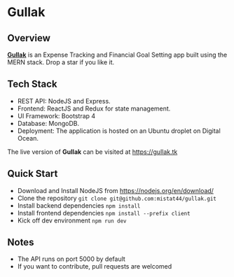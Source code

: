 # Gullak 

## Overview
[__Gullak__](https://gullak.tk) is an Expense Tracking and Financial Goal Setting app built using the MERN stack. Drop a star if you like it. 

## Tech Stack
- REST API: NodeJS and Express. 
- Frontend: ReactJS and Redux for state management.
- UI Framework: Bootstrap 4
- Database: MongoDB.
- Deployment: The application is hosted on an Ubuntu droplet on Digital Ocean. 

The live version of __Gullak__ can be visited at https://gullak.tk

## Quick Start
* Download and Install NodeJS from https://nodejs.org/en/download/
* Clone the repository `git clone git@github.com:mistat44/gullak.git`
* Install backend dependencies `npm install`
* Install frontend dependencies `npm install --prefix client`
* Kick off dev environment `npm run dev`

## Notes
* The API runs on port 5000 by default
* If you want to contribute, pull requests are welcomed
